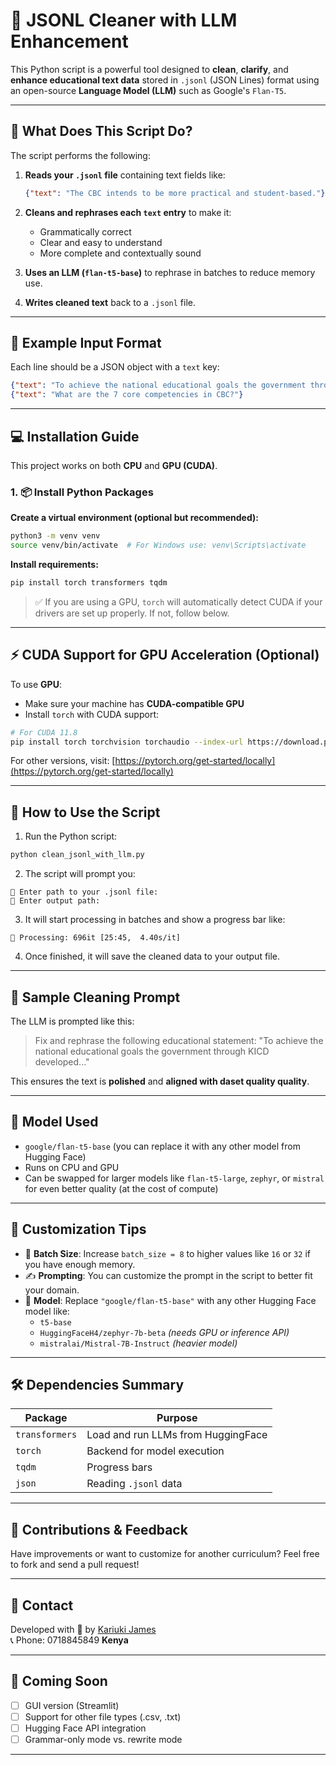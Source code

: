 
# 🧹 JSONL Cleaner with LLM Enhancement

This Python script is a powerful tool designed to **clean**, **clarify**, and **enhance educational text data** stored in `.jsonl` (JSON Lines) format using an open-source **Language Model (LLM)** such as Google's `Flan-T5`.

---

## 📌 What Does This Script Do?

The script performs the following:

1. **Reads your `.jsonl` file** containing text fields like:
   ```json
   {"text": "The CBC intends to be more practical and student-based."}
   ```
2. **Cleans and rephrases each `text` entry** to make it:
   - Grammatically correct
   - Clear and easy to understand
   - More complete and contextually sound

3. **Uses an LLM (`flan-t5-base`)** to rephrase in batches to reduce memory use.

4. **Writes cleaned text** back to a `.jsonl` file.

---

## 📂 Example Input Format

Each line should be a JSON object with a `text` key:

```json
{"text": "To achieve the national educational goals the government through KICD developed..."}
{"text": "What are the 7 core competencies in CBC?"}
```

---

## 💻 Installation Guide

This project works on both **CPU** and **GPU (CUDA)**.

### 1. 📦 Install Python Packages

**Create a virtual environment (optional but recommended):**
```bash
python3 -m venv venv
source venv/bin/activate  # For Windows use: venv\Scripts\activate
```

**Install requirements:**

```bash
pip install torch transformers tqdm
```

> ✅ If you are using a GPU, `torch` will automatically detect CUDA if your drivers are set up properly. If not, follow below.

---

## ⚡ CUDA Support for GPU Acceleration (Optional)

To use **GPU**:
- Make sure your machine has **CUDA-compatible GPU**
- Install `torch` with CUDA support:

```bash
# For CUDA 11.8
pip install torch torchvision torchaudio --index-url https://download.pytorch.org/whl/cu118
```

For other versions, visit: [https://pytorch.org/get-started/locally](https://pytorch.org/get-started/locally)

---

## 🚀 How to Use the Script

1. Run the Python script:
```bash
python clean_jsonl_with_llm.py
```

2. The script will prompt you:
```
📂 Enter path to your .jsonl file:
💾 Enter output path:
```

3. It will start processing in batches and show a progress bar like:
```
🚀 Processing: 696it [25:45,  4.40s/it]
```

4. Once finished, it will save the cleaned data to your output file.

---

## 🔁 Sample Cleaning Prompt

The LLM is prompted like this:

> Fix and rephrase the following educational statement: "To achieve the national educational goals the government through KICD developed..."

This ensures the text is **polished** and **aligned with daset quality quality**.

---

## 🧠 Model Used

- `google/flan-t5-base` (you can replace it with any other model from Hugging Face)
- Runs on CPU and GPU
- Can be swapped for larger models like `flan-t5-large`, `zephyr`, or `mistral` for even better quality (at the cost of compute)

---

## 🧪 Customization Tips

- 🔢 **Batch Size**: Increase `batch_size = 8` to higher values like `16` or `32` if you have enough memory.
- ✍️ **Prompting**: You can customize the prompt in the script to better fit your domain.
- 🧠 **Model**: Replace `"google/flan-t5-base"` with any other Hugging Face model like:
  - `t5-base`
  - `HuggingFaceH4/zephyr-7b-beta` *(needs GPU or inference API)*
  - `mistralai/Mistral-7B-Instruct` *(heavier model)*

---

## 🛠 Dependencies Summary

| Package         | Purpose                          |
|----------------|----------------------------------|
| `transformers` | Load and run LLMs from HuggingFace |
| `torch`        | Backend for model execution       |
| `tqdm`         | Progress bars                     |
| `json`         | Reading `.jsonl` data             |

---

## 📣 Contributions & Feedback

Have improvements or want to customize for another curriculum? Feel free to fork and send a pull request!

---

## 📧 Contact

Developed with 💙 by [Kariuki James](mailto:jamexkarix54@gmail.com)  
📞 Phone: 0718845849
          **Kenya**

---

## 🧠 Coming Soon

- [ ] GUI version (Streamlit)
- [ ] Support for other file types (.csv, .txt)
- [ ] Hugging Face API integration
- [ ] Grammar-only mode vs. rewrite mode

---
